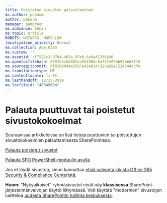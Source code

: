 ```yaml
---
title: Poistetun sivuston palauttaminen
ms.author: pebaum
author: pebaum
manager: pamgreen
ms.audience: Admin
ms.topic: article
ROBOTS: NOINDEX, NOFOLLOW
localization_priority: Normal
ms.collection: Adm_O365
ms.custom: ''
ms.assetid: cf7521c3-97b4-465a-97eb-6c0a41338a30
ms.openlocfilehash: 8787dbcbb802ea55498bc8a737e69bb54b6d8ff6
ms.sourcegitcommit: 0f0186044a3597e42ad14c32ca58e7224344dcfa
ms.translationtype: MT
ms.contentlocale: fi-FI
ms.lasthandoff: 12/15/2019
ms.locfileid: "40049694"
---
```

# <a name="recover-missing-or-deleted-site-collections"></a>Palauta puuttuvat tai poistetut sivustokokoelmat

Seuraavissa artikkeleissa on lisä tietoja puuttuvien tai poistettujen sivustokokoelmien palauttamisesta SharePointissa.

[Palauta poistetut sivustot](https://docs.microsoft.com/sharepoint/restore-deleted-site-collection)

[Palauta SPO PowerShell-moduulin avulla](https://support.office.com/article/Introduction-to-the-SharePoint-Online-Management-Shell-C16941C3-19B4-4710-8056-34C034493429)

Jos et löydä sivustoa, sinun kannattaa [etsiä valvonta lokista Office 365 Security &amp; Compliance Centeristä](https://docs.microsoft.com/office365/securitycompliance/search-the-audit-log-in-security-and-compliance).

**Huom:** "Nykyaikaiset" ryhmäsivustot eivät näy **klassisessa** SharePoint-järjestelmänvalvojan käyttö liittymässä. Voit käyttää "modernien" sivustojen luetteloa [uudesta SharePointin hallinta keskuksesta](https://docs.microsoft.com/sharepoint/get-started-new-admin-center).


